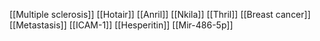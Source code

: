 [[Multiple sclerosis]]
[[Hotair]]
[[Anril]]
[[Nkila]]
[[Thril]]
[[Breast cancer]]
[[Metastasis]]
[[ICAM-1]]
[[Hesperitin]]
[[Mir-486-5p]]
